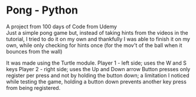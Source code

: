# Pong - Python

A project from 100 days of Code from Udemy <br />
Just a simple pong game but, instead of taking hints from the videos in the tutorial, I tried to do it on my own and thankfully I was able to finish it on my own, while only checking for hints once (for the mov't of the ball when it bounces from the wall)

It was made using the Turtle module.
Player 1 - left side; uses the W and S keys
Player 2 - right side; uses the Up and Down arrow
Button presses only register per press and not by holding the button down; a limitation I noticed while testing the game, holding a button down prevents another key press from being registered.
